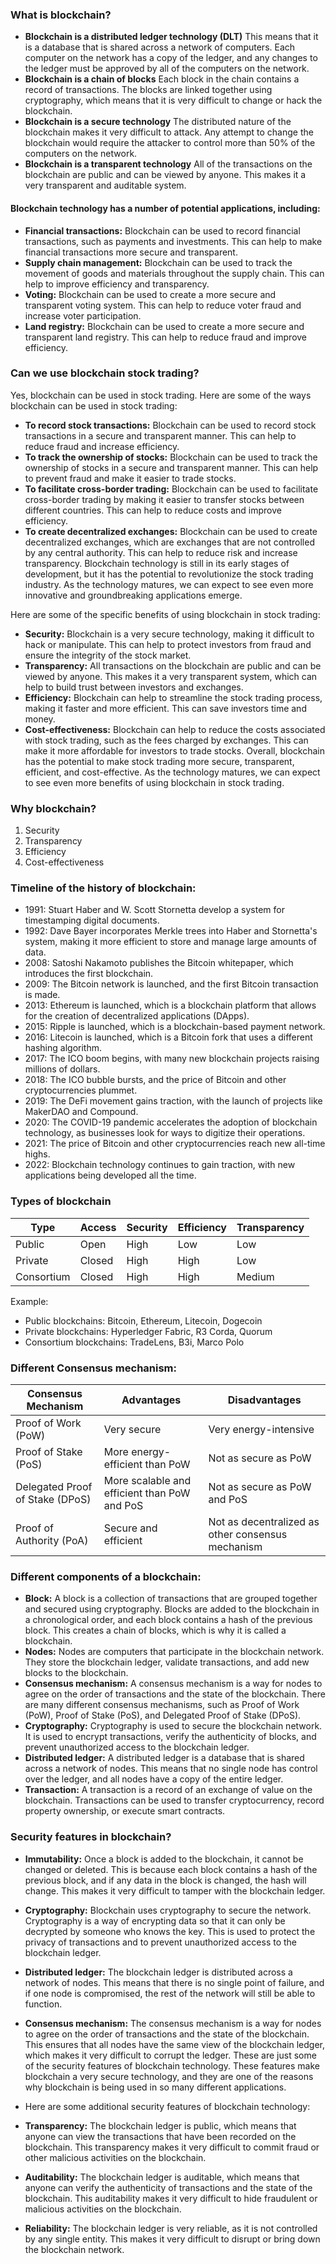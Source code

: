 ### What is blockchain?
- **Blockchain is a distributed ledger technology (DLT)** This means that it is a database that is shared across a network of computers. Each computer on the network has a copy of the ledger, and any changes to the ledger must be approved by all of the computers on the network.
- **Blockchain is a chain of blocks** Each block in the chain contains a record of transactions. The blocks are linked together using cryptography, which means that it is very difficult to change or hack the blockchain.
- **Blockchain is a secure technology** The distributed nature of the blockchain makes it very difficult to attack. Any attempt to change the blockchain would require the attacker to control more than 50% of the computers on the network.
- **Blockchain is a transparent technology** All of the transactions on the blockchain are public and can be viewed by anyone. This makes it a very transparent and auditable system.

#### Blockchain technology has a number of potential applications, including:

- **Financial transactions:** Blockchain can be used to record financial transactions, such as payments and investments. This can help to make financial transactions more secure and transparent.
- **Supply chain management:** Blockchain can be used to track the movement of goods and materials throughout the supply chain. This can help to improve efficiency and transparency.
- **Voting:** Blockchain can be used to create a more secure and transparent voting system. This can help to reduce voter fraud and increase voter participation.
- **Land registry:** Blockchain can be used to create a more secure and transparent land registry. This can help to reduce fraud and improve efficiency.

### Can we use blockchain stock trading?

Yes, blockchain can be used in stock trading. Here are some of the ways blockchain can be used in stock trading:

- **To record stock transactions:** Blockchain can be used to record stock transactions in a secure and transparent manner. This can help to reduce fraud and increase efficiency.
- **To track the ownership of stocks:** Blockchain can be used to track the ownership of stocks in a secure and transparent manner. This can help to prevent fraud and make it easier to trade stocks.
- **To facilitate cross-border trading:** Blockchain can be used to facilitate cross-border trading by making it easier to transfer stocks between different countries. This can help to reduce costs and improve efficiency.
- **To create decentralized exchanges:** Blockchain can be used to create decentralized exchanges, which are exchanges that are not controlled by any central authority. This can help to reduce risk and increase transparency.
Blockchain technology is still in its early stages of development, but it has the potential to revolutionize the stock trading industry. As the technology matures, we can expect to see even more innovative and groundbreaking applications emerge.

Here are some of the specific benefits of using blockchain in stock trading:

- **Security:** Blockchain is a very secure technology, making it difficult to hack or manipulate. This can help to protect investors from fraud and ensure the integrity of the stock market.
- **Transparency:** All transactions on the blockchain are public and can be viewed by anyone. This makes it a very transparent system, which can help to build trust between investors and exchanges.
- **Efficiency:** Blockchain can help to streamline the stock trading process, making it faster and more efficient. This can save investors time and money.
- **Cost-effectiveness:** Blockchain can help to reduce the costs associated with stock trading, such as the fees charged by exchanges. This can make it more affordable for investors to trade stocks.
Overall, blockchain has the potential to make stock trading more secure, transparent, efficient, and cost-effective. As the technology matures, we can expect to see even more benefits of using blockchain in stock trading.

### Why blockchain? 
1. Security
2. Transparency
3. Efficiency
4. Cost-effectiveness

###  Timeline of the history of blockchain:

- 1991: Stuart Haber and W. Scott Stornetta develop a system for timestamping digital documents.
- 1992: Dave Bayer incorporates Merkle trees into Haber and Stornetta's system, making it more efficient to store and manage large amounts of data.
- 2008: Satoshi Nakamoto publishes the Bitcoin whitepaper, which introduces the first blockchain.
- 2009: The Bitcoin network is launched, and the first Bitcoin transaction is made.
- 2013: Ethereum is launched, which is a blockchain platform that allows for the creation of decentralized applications (DApps).
- 2015: Ripple is launched, which is a blockchain-based payment network.
- 2016: Litecoin is launched, which is a Bitcoin fork that uses a different hashing algorithm.
- 2017: The ICO boom begins, with many new blockchain projects raising millions of dollars.
- 2018: The ICO bubble bursts, and the price of Bitcoin and other cryptocurrencies plummet.
- 2019: The DeFi movement gains traction, with the launch of projects like MakerDAO and Compound.
- 2020: The COVID-19 pandemic accelerates the adoption of blockchain technology, as businesses look for ways to digitize their operations.
- 2021: The price of Bitcoin and other cryptocurrencies reach new all-time highs.
- 2022: Blockchain technology continues to gain traction, with new applications being developed all the time.

### Types of blockchain
|Type|	Access|	Security|	Efficiency|	Transparency|
|-----|--------|--------|-----------|-------------|
|Public|	Open|	High|	Low|	Low|
|Private|	Closed|	High|	High|	Low|
|Consortium|	Closed|	High|	High|	Medium|

Example:
- Public blockchains: Bitcoin, Ethereum, Litecoin, Dogecoin
- Private blockchains: Hyperledger Fabric, R3 Corda, Quorum
- Consortium blockchains: TradeLens, B3i, Marco Polo

### Different Consensus mechanism:
|Consensus Mechanism|	Advantages|	Disadvantages|
|-------------------|-----------|--------------|
|Proof of Work (PoW)|	Very secure|	Very energy-intensive|
|Proof of Stake (PoS)|	More energy-efficient than PoW|	Not as secure as PoW|
|Delegated Proof of Stake (DPoS)|	More scalable and efficient than PoW and PoS|	Not as secure as PoW and PoS|
|Proof of Authority (PoA)|	Secure and efficient|	Not as decentralized as other consensus mechanism|

### Different components of a blockchain:
- **Block:** A block is a collection of transactions that are grouped together and secured using cryptography. Blocks are added to the blockchain in a chronological order, and each block contains a hash of the previous block. This creates a chain of blocks, which is why it is called a blockchain.
- **Nodes:** Nodes are computers that participate in the blockchain network. They store the blockchain ledger, validate transactions, and add new blocks to the blockchain.
- **Consensus mechanism:** A consensus mechanism is a way for nodes to agree on the order of transactions and the state of the blockchain. There are many different consensus mechanisms, such as Proof of Work (PoW), Proof of Stake (PoS), and Delegated Proof of Stake (DPoS).
- **Cryptography:** Cryptography is used to secure the blockchain network. It is used to encrypt transactions, verify the authenticity of blocks, and prevent unauthorized access to the blockchain ledger.
- **Distributed ledger:** A distributed ledger is a database that is shared across a network of nodes. This means that no single node has control over the ledger, and all nodes have a copy of the entire ledger.
- **Transaction:** A transaction is a record of an exchange of value on the blockchain. Transactions can be used to transfer cryptocurrency, record property ownership, or execute smart contracts.
  
### Security features in blockchain?
- **Immutability:** Once a block is added to the blockchain, it cannot be changed or deleted. This is because each block contains a hash of the previous block, and if any data in the block is changed, the hash will change. This makes it very difficult to tamper with the blockchain ledger.
- **Cryptography:** Blockchain uses cryptography to secure the network. Cryptography is a way of encrypting data so that it can only be decrypted by someone who knows the key. This is used to protect the privacy of transactions and to prevent unauthorized access to the blockchain ledger.
- **Distributed ledger:** The blockchain ledger is distributed across a network of nodes. This means that there is no single point of failure, and if one node is compromised, the rest of the network will still be able to function.
- **Consensus mechanism:** The consensus mechanism is a way for nodes to agree on the order of transactions and the state of the blockchain. This ensures that all nodes have the same view of the blockchain ledger, which makes it very difficult to corrupt the ledger.
These are just some of the security features of blockchain technology. These features make blockchain a very secure technology, and they are one of the reasons why blockchain is being used in so many different applications.

- Here are some additional security features of blockchain technology:

- **Transparency:** The blockchain ledger is public, which means that anyone can view the transactions that have been recorded on the blockchain. This transparency makes it very difficult to commit fraud or other malicious activities on the blockchain.
- **Auditability:** The blockchain ledger is auditable, which means that anyone can verify the authenticity of transactions and the state of the blockchain. This auditability makes it very difficult to hide fraudulent or malicious activities on the blockchain.
- **Reliability:** The blockchain ledger is very reliable, as it is not controlled by any single entity. This makes it very difficult to disrupt or bring down the blockchain network.
